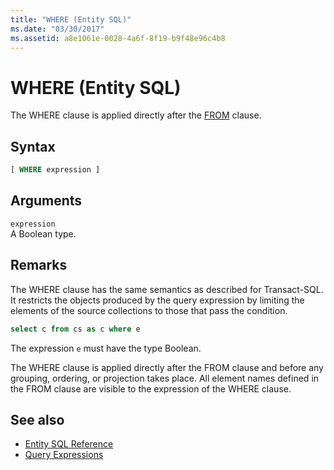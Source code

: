 ```yaml
---
title: "WHERE (Entity SQL)"
ms.date: "03/30/2017"
ms.assetid: a8e1061e-0028-4a6f-8f19-b9f48e96c4b8
---
```

# WHERE (Entity SQL)

The WHERE clause is applied directly after the [FROM](from-entity-sql.md) clause.  
  
## Syntax  
  
```sql  
[ WHERE expression ]  
```  
  
## Arguments  

 `expression`  
 A Boolean type.  
  
## Remarks  

 The WHERE clause has the same semantics as described for Transact-SQL. It restricts the objects produced by the query expression by limiting the elements of the source collections to those that pass the condition.  
  
```sql  
select c from cs as c where e  
```  
  
 The expression `e` must have the type Boolean.  
  
 The WHERE clause is applied directly after the FROM clause and before any grouping, ordering, or projection takes place. All element names defined in the FROM clause are visible to the expression of the WHERE clause.  
  
## See also

- [Entity SQL Reference](entity-sql-reference.md)
- [Query Expressions](query-expressions-entity-sql.md)
